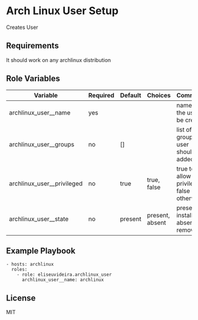 # Arch Linux User Setup

Creates User

## Requirements

It should work on any archlinux distribution

## Role Variables

| Variable                     | Required | Default | Choices         | Comments                                       |
| ---------------------------- | -------- | ------- | --------------- | ---------------------------------------------- |
| archlinux_user\_\_name       | yes      |         |                 | name of the user to be created                 |
| archlinux_user\_\_groups     | no       | []      |                 | list of groups user should be added to         |
| archlinux_user\_\_privileged | no       | true    | true, false     | true to allow root privileges, false otherwise |
| archlinux_user\_\_state      | no       | present | present, absent | present to install, absent to remove           |

## Example Playbook

    - hosts: archlinux
      roles:
        - role: eliseuvideira.archlinux_user
          archlinux_user__name: archlinux

## License

MIT
